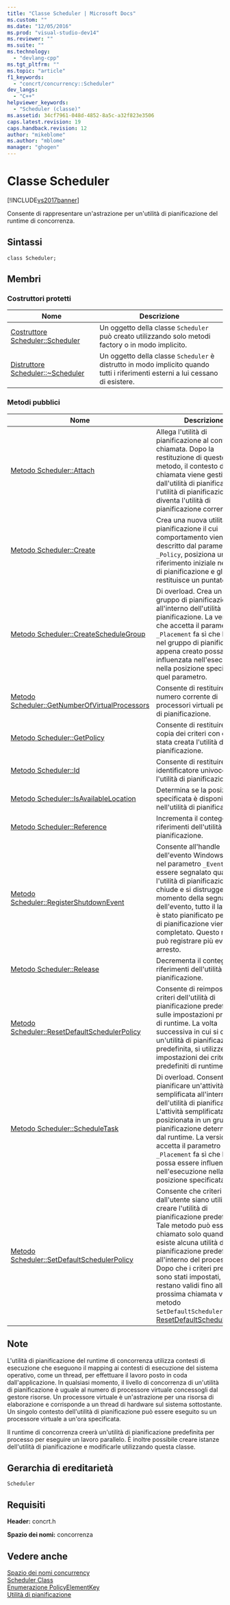 ```yaml
---
title: "Classe Scheduler | Microsoft Docs"
ms.custom: ""
ms.date: "12/05/2016"
ms.prod: "visual-studio-dev14"
ms.reviewer: ""
ms.suite: ""
ms.technology: 
  - "devlang-cpp"
ms.tgt_pltfrm: ""
ms.topic: "article"
f1_keywords: 
  - "concrt/concurrency::Scheduler"
dev_langs: 
  - "C++"
helpviewer_keywords: 
  - "Scheduler (classe)"
ms.assetid: 34cf7961-048d-4852-8a5c-a32f823e3506
caps.latest.revision: 19
caps.handback.revision: 12
author: "mikeblome"
ms.author: "mblome"
manager: "ghogen"
---
```

# Classe Scheduler
[!INCLUDE[vs2017banner](../../../assembler/inline/includes/vs2017banner.md)]

Consente di rappresentare un'astrazione per un'utilità di pianificazione del runtime di concorrenza.  
  
## Sintassi  
  
```  
class Scheduler;  
```  
  
## Membri  
  
### Costruttori protetti  
  
|Nome|Descrizione|  
|----------|-----------------|  
|[Costruttore Scheduler::Scheduler](../Topic/Scheduler::Scheduler%20Constructor.md)|Un oggetto della classe `Scheduler` può creato utilizzando solo metodi factory o in modo implicito.|  
|[Distruttore Scheduler::~Scheduler](../Topic/Scheduler::~Scheduler%20Destructor.md)|Un oggetto della classe `Scheduler` è distrutto in modo implicito quando tutti i riferimenti esterni a lui cessano di esistere.|  
  
### Metodi pubblici  
  
|Nome|Descrizione|  
|----------|-----------------|  
|[Metodo Scheduler::Attach](../Topic/Scheduler::Attach%20Method.md)|Allega l'utilità di pianificazione al contesto di chiamata.  Dopo la restituzione di questo metodo, il contesto di chiamata viene gestito dall'utilità di pianificazione e l'utilità di pianificazione diventa l'utilità di pianificazione corrente.|  
|[Metodo Scheduler::Create](../Topic/Scheduler::Create%20Method.md)|Crea una nuova utilità di pianificazione il cui comportamento viene descritto dal parametro `_Policy`, posiziona un riferimento iniziale nell'utilità di pianificazione e gli restituisce un puntatore.|  
|[Metodo Scheduler::CreateScheduleGroup](../Topic/Scheduler::CreateScheduleGroup%20Method.md)|Di overload.  Crea un nuovo gruppo di pianificazione all'interno dell'utilità di pianificazione.  La versione che accetta il parametro `_Placement` fa sì che l'attività nel gruppo di pianificazione appena creato possa essere influenzata nell'esecuzione nella posizione specificata da quel parametro.|  
|[Metodo Scheduler::GetNumberOfVirtualProcessors](../Topic/Scheduler::GetNumberOfVirtualProcessors%20Method.md)|Consente di restituire il numero corrente di processori virtuali per l'utilità di pianificazione.|  
|[Metodo Scheduler::GetPolicy](../Topic/Scheduler::GetPolicy%20Method.md)|Consente di restituire una copia dei criteri con cui è stata creata l'utilità di pianificazione.|  
|[Metodo Scheduler::Id](../Topic/Scheduler::Id%20Method.md)|Consente di restituire un identificatore univoco per l'utilità di pianificazione.|  
|[Metodo Scheduler::IsAvailableLocation](../Topic/Scheduler::IsAvailableLocation%20Method.md)|Determina se la posizione specificata è disponibile nell'utilità di pianificazione.|  
|[Metodo Scheduler::Reference](../Topic/Scheduler::Reference%20Method.md)|Incrementa il conteggio dei riferimenti dell'utilità di pianificazione.|  
|[Metodo Scheduler::RegisterShutdownEvent](../Topic/Scheduler::RegisterShutdownEvent%20Method.md)|Consente all'handle dell'evento Windows passato nel parametro `_Event` di essere segnalato quando l'utilità di pianificazione si chiude e si distrugge.  Al momento della segnalazione dell'evento, tutto il lavoro che è stato pianificato per l'utilità di pianificazione viene completato.  Questo metodo può registrare più eventi di arresto.|  
|[Metodo Scheduler::Release](../Topic/Scheduler::Release%20Method.md)|Decrementa il conteggio dei riferimenti dell'utilità di pianificazione.|  
|[Metodo Scheduler::ResetDefaultSchedulerPolicy](../Topic/Scheduler::ResetDefaultSchedulerPolicy%20Method.md)|Consente di reimpostare i criteri dell'utilità di pianificazione predefiniti sulle impostazioni predefinite di runtime.  La volta successiva in cui si crea un'utilità di pianificazione predefinita, si utilizzeranno le impostazioni dei criteri predefiniti di runtime.|  
|[Metodo Scheduler::ScheduleTask](../Topic/Scheduler::ScheduleTask%20Method.md)|Di overload.  Consente di pianificare un'attività semplificata all'interno dell'utilità di pianificazione.  L'attività semplificata sarà posizionata in un gruppo di pianificazione determinato dal runtime.  La versione che accetta il parametro `_Placement` fa sì che l'attività possa essere influenzata nell'esecuzione nella posizione specificata.|  
|[Metodo Scheduler::SetDefaultSchedulerPolicy](../Topic/Scheduler::SetDefaultSchedulerPolicy%20Method.md)|Consente che criteri definiti dall'utente siano utilizzati per creare l'utilità di pianificazione predefinita.  Tale metodo può essere chiamato solo quando non esiste alcuna utilità di pianificazione predefinita all'interno del processo.  Dopo che i criteri predefiniti sono stati impostati, questi restano validi fino alla prossima chiamata valida al metodo `SetDefaultSchedulerPolicy` o [ResetDefaultSchedulerPolicy](../Topic/Scheduler::ResetDefaultSchedulerPolicy%20Method.md).|  
  
## Note  
 L'utilità di pianificazione del runtime di concorrenza utilizza contesti di esecuzione che eseguono il mapping ai contesti di esecuzione del sistema operativo, come un thread, per effettuare il lavoro posto in coda dall'applicazione.  In qualsiasi momento, il livello di concorrenza di un'utilità di pianificazione è uguale al numero di processore virtuale concessogli dal gestore risorse.  Un processore virtuale è un'astrazione per una risorsa di elaborazione e corrisponde a un thread di hardware sul sistema sottostante.  Un singolo contesto dell'utilità di pianificazione può essere eseguito su un processore virtuale a un'ora specificata.  
  
 Il runtime di concorrenza creerà un'utilità di pianificazione predefinita per processo per eseguire un lavoro parallelo.  È inoltre possibile creare istanze dell'utilità di pianificazione e modificarle utilizzando questa classe.  
  
## Gerarchia di ereditarietà  
 `Scheduler`  
  
## Requisiti  
 **Header:** concrt.h  
  
 **Spazio dei nomi:** concorrenza  
  
## Vedere anche  
 [Spazio dei nomi concurrency](../../../parallel/concrt/reference/concurrency-namespace.md)   
 [Scheduler Class](../../../parallel/concrt/reference/scheduler-class.md)   
 [Enumerazione PolicyElementKey](../Topic/PolicyElementKey%20Enumeration.md)   
 [Utilità di pianificazione](../../../parallel/concrt/task-scheduler-concurrency-runtime.md)
